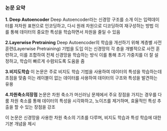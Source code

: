 ### 논문 요약
**1. Deep Autoencoder**
Deep Autoencoder라는 신경망 구조를 소개
이는 입력데이터를 저차원 표현으로 인코딩하고, 다시 원래 차원으로 디코딩하여 재구성하는 방법
이를 통해 데이터의 중요한 특성을 학습하면서 차원을 줄일 수 있음

**2.Layerwise Pretraining**
Deep Autoencoder의 학습을 개선하기 위해 계층별 사전 훈련(Layerwise Pretraining) 기법을 도입
이는 신경망의 각 층을 개별적으로 사전 훈련하고, 이를 조합하여 전체 신경망을 학습하는 방식
이를 통해 초기 가중치를 더 잘 설정하고, 학습이 빠르게 수렴되도록 도움을 줌

**3.비지도학습**
이 논문은 주로 비지도 학습 기법을 사용하여 데이터의 특성을 학습하는데 초점을 맞춤
이는 레이블이 없는 데이터를 사용하여 데이터의 구조와 특성을 발견하는 유용

**4.차원축소의장점**
논문은 차원 축소가 머신러닝 문제에서 주요 장점을 가지는 경우를 다룸
차원 축소를 통해 데이터의 특성을 시각화하고, 노이즈를 제거하며, 효율적인 특성 추출을 할 수 있는 장점을 강조

이 논문은 신경망을 사용한 차원 축소의 기초를 다루며, 비지도 학습과 특성 학습에 대한 기본 개념을 제시
